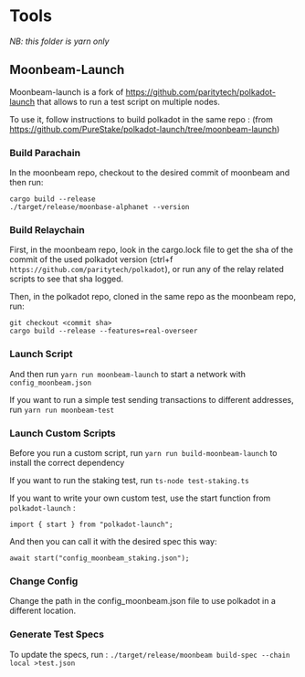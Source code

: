 # Tools

_NB: this folder is yarn only_

## Moonbeam-Launch

Moonbeam-launch is a fork of https://github.com/paritytech/polkadot-launch that allows to run
a test script on multiple nodes.

To use it, follow instructions to build polkadot in the same repo : (from https://github.com/PureStake/polkadot-launch/tree/moonbeam-launch)

### Build Parachain

In the moonbeam repo, checkout to the desired commit of moonbeam and then run:

```
cargo build --release
./target/release/moonbase-alphanet --version
```

### Build Relaychain

First, in the moonbeam repo, look in the cargo.lock file to get the sha of the commit of the used polkadot version (ctrl+f `https://github.com/paritytech/polkadot`), or run any of the relay related scripts to see that sha logged.

Then, in the polkadot repo, cloned in the same repo as the moonbeam repo, run:

```
git checkout <commit sha>
cargo build --release --features=real-overseer
```

### Launch Script

And then run `yarn run moonbeam-launch` to start a network with `config_moonbeam.json`

If you want to run a simple test sending transactions to different addresses, run `yarn run moonbeam-test`

### Launch Custom Scripts

Before you run a custom script, run `yarn run build-moonbeam-launch` to install the correct dependency

If you want to run the staking test, run `ts-node test-staking.ts`

If you want to write your own custom test, use the start function from `polkadot-launch` :

`import { start } from "polkadot-launch";`

And then you can call it with the desired spec this way:

`await start("config_moonbeam_staking.json");`

### Change Config

Change the path in the config_moonbeam.json file to use polkadot in a different location.

### Generate Test Specs

To update the specs, run :
`./target/release/moonbeam build-spec --chain local >test.json`
